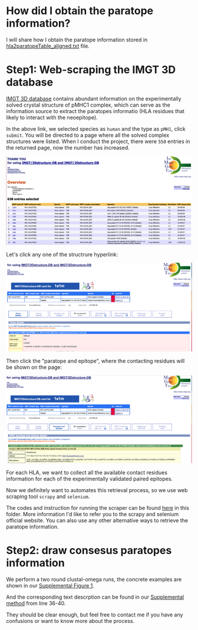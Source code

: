 # How did I obtain the paratope information?

I will share how I obtain the paratope information stored in
[hla2paratopeTable_aligned.txt](../data/hla2paratopeTable_aligned.txt) file. 


# Step1: Web-scraping the IMGT 3D database

[IMGT 3D database](http://www.imgt.org/3Dstructure-DB/) contains abundant information on the experimentally solved crystal structure of pMHC1 complex, which can serve as the information source to extract the paratopes informatio (HLA residues that likely to interact with the neoepitope).

In the above link, we selected species as `human` and the type as `pMH1`, click `submit`. You will be directed to a page where all the solved complex structures were listed. When I conduct the project, there were `550` entries in the returned page, now the number has increased.

![entry](./entry.png)

Let's click any one of the structrure hyperlink:

![complex](./complex.png)

Then click the "paratope and epitope", where the contacting residues will be shown on the page:

![paratope](./paratope.png)

For each HLA, we want to collect all the available contact residues information for each of the experimentally validated paired epitopes.

Now we definitely want to automates this retrieval process, so we use web scraping tool `scrapy` and `selenium`.

The codes and instruction for running the scraper can be found [here](./new_imgt/new_imgt/spiders/new_imgt_spider.py) in this folder. More information I'd like to refer you to the scrapy and selenium official website. You can also use any other alternative ways to retrieve the paratope information.


# Step2: draw consesus paratopes information

We perform a two round clustal-omega runs, the concrete examples are shown in our [Supplemental Figure 1](https://oup.silverchair-cdn.com/oup/backfile/Content_public/Journal/bib/22/6/10.1093_bib_bbab160/1/figures1_bbab160.jpeg?Expires=1641138759&Signature=Dwz-bHr5tow0gf9Fx72KfpW1hqY4W8kjVUMw4H9C-ScW8nm7-lqCchkccq8Q7qRVQihtByvftQc2SejBiT6sufZOfJ8oiPVbo-BruFuy~pnyyh~TsTyE09nD2S~Vfbigx5Ovzi0pYF36~CMDSDRPqaeMiJ5P4R5PzlvZI2clc7UkxGmy2qBPNnUrSh8F~GT2h6jhKjnKAubmTV~Q5hsZCXlzCBkhZnnXMfdBSFIUA3-PgB0sFnu4t~TQ4x7GlMEQecu1s6BTBaP0NLATu17pQrzoMmRP7v3~wLZb7Ew0wkjGc3sALk6bCr19K513RYXsh4jwgBi~GhqYVb2ApVWT7w__&Key-Pair-Id=APKAIE5G5CRDK6RD3PGA).

And the corresponding text descrption can be found in our [Supplemental method](https://oup.silverchair-cdn.com/oup/backfile/Content_public/Journal/bib/22/6/10.1093_bib_bbab160/1/supplemental_methods-r2_bbab160.pdf?Expires=1641138456&Signature=fCDBKmnS-MczQpNrCI7mSqUUdnhG7YruZC~xf-2-MwOJTa8QziioFnnyRjBmivlea-EBX2R76WT0dI45RK-cIMhaCsY7IXtTLD1TJUgk0rPh3m2rHCI8RC2huvDbAw~gC3mqM9pySdio5miLth2yY8Qah7A0SZwxAQa09iOVXN3riJmmCRUrmEKuo55iwJVPCfp9AEGI2uJcOT8HP0jRlOmKObwWZ5SLJXJItJCABqgvR-VR2-zDtL8MXMkwaFASs9qX7sh761fmvSJ-h2p3HDE10cZVT1nYlOxCKah29ybvco7Q7TrbWcarADKmrE3-tnljwr~-30-1rygOWYDUUQ__&Key-Pair-Id=APKAIE5G5CRDK6RD3PGA) from line 36-40.

They should be clear enough, but feel free to contact me if you have any confusions or want to know more about the process.

